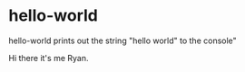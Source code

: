 # hello-world
hello-world prints out the string "hello world" to the console"

Hi there it's me Ryan.
